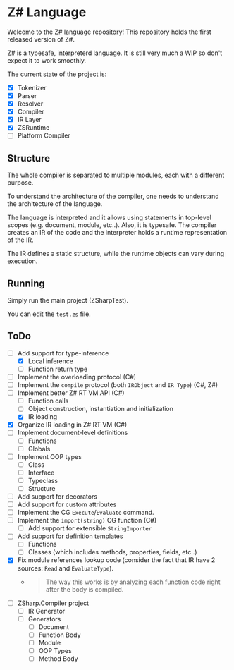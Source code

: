 # Z# Language


Welcome to the Z# language repository! This repository holds the first released version of Z#.

Z# is a typesafe, interpreterd language. It is still very much a WIP so don't expect it to work smoothly.

The current state of the project is:
* [x] Tokenizer
* [x] Parser
* [x] Resolver
* [x] Compiler
* [x] IR Layer
* [x] ZSRuntime
* [ ] Platform Compiler

## Structure

The whole compiler is separated to multiple modules, each with a different purpose.

To understand the architecture of the compiler, one needs to understand the architecture of the language.

The language is interpreted and it allows using statements in top-level scopes (e.g. document, module, etc..).
Also, it is typesafe. The compiler creates an IR of the code and the interpreter holds a runtime representation
of the IR.

The IR defines a static structure, while the runtime objects can vary during execution.

## Running

Simply run the main project (ZSharpTest).

You can edit the `test.zs` file.

## ToDo

* [ ] Add support for type-inference
    - [x] Local inference
    - [ ] Function return type
* [ ] Implement the overloading protocol (C#)
* [ ] Implement the `compile` protocol (both `IRObject` and `IR Type`) (C#, Z#)
* [ ] Implement better Z# RT VM API (C#)
    - [ ] Function calls
    - [ ] Object construction, instantiation and initialization
    - [x] IR loading
* [x] Organize IR loading in Z# RT VM (C#)
* [ ] Implement document-level definitions
    - [ ] Functions
    - [ ] Globals
* [ ] Implement OOP types
    - [ ] Class
    - [ ] Interface
    - [ ] Typeclass
    - [ ] Structure
* [ ] Add support for decorators
* [ ] Add support for custom attributes
* [ ] Implement the CG `Execute`/`Evaluate` command.
* [ ] Implement the `import(string)` CG function (C#)
    - [ ] Add support for extensible `StringImporter`
* [ ] Add support for definition templates
    - [ ] Functions
    - [ ] Classes (which includes methods, properties, fields, etc..)
* [x] Fix module references lookup code (consider the fact that IR have 2 sources: `Read` and `EvaluateType`).
    - > The way this works is by analyzing each function code right after the body is compiled.
* [ ] ZSharp.Compiler project
    - [ ] IR Generator
    - [ ] Generators
        - [ ] Document
        - [ ] Function Body
        - [ ] Module
        - [ ] OOP Types
        - [ ] Method Body
